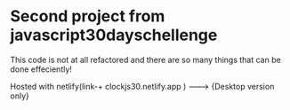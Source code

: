 # Second project from javascript30dayschellenge

This code is not at all refactored and there are so many things that can be done effeciently!

Hosted with netlify(link-+ clockjs30.netlify.app ) ---> {Desktop version only}
